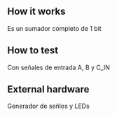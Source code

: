 <!---

This file is used to generate your project datasheet. Please fill in the information below and delete any unused
sections.

You can also include images in this folder and reference them in the markdown. Each image must be less than
512 kb in size, and the combined size of all images must be less than 1 MB.
-->

## How it works

Es un sumador completo de 1 bit

## How to test

Con señales de entrada A, B y C_IN

## External hardware

Generador de señles y LEDs
